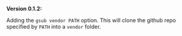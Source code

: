 **Version 0.1.2:**

Adding the `gsub vendor PATH` option. This will clone the github repo specified
by `PATH` into a `vendor` folder.

